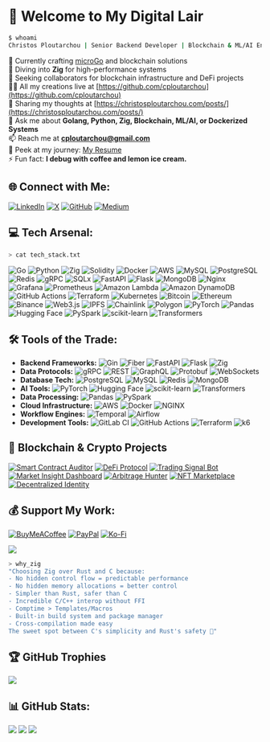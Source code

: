 # 👾 Welcome to My Digital Lair

```bash
$ whoami
Christos Ploutarchou | Senior Backend Developer | Blockchain & ML/AI Engineer | Fintech Enthusiast | Go, Python, Zig | Building decentralized systems and intelligent trading solutions 🚀
```

🔭 Currently crafting [microGo](https://github.com/cploutarchou/microGo) and blockchain solutions<br>
🌱 Diving into **Zig** for high-performance systems<br>
🤝 Seeking collaborators for blockchain infrastructure and DeFi projects<br>
👨‍💻 All my creations live at [https://github.com/cploutarchou](https://github.com/cploutarchou)<br>
📝 Sharing my thoughts at [https://christosploutarchou.com/posts/](https://christosploutarchou.com/posts/)<br>
💬 Ask me about **Golang, Python, Zig, Blockchain, ML/AI, or Dockerized Systems**<br>
📫 Reach me at **cploutarchou@gmail.com**<br>
📄 Peek at my journey: [My Resume](https://christosploutarchou.com/christos-ploutarchou-resume/)<br>
⚡ Fun fact: **I debug with coffee and lemon ice cream.**

## 🌐 Connect with Me:
[![LinkedIn](https://img.shields.io/badge/LinkedIn-%230077B5.svg?style=for-the-badge&logo=linkedin&logoColor=white)](https://linkedin.com/in/christos-ploutarchou)
[![X](https://img.shields.io/badge/X-%231DA1F2.svg?style=for-the-badge&logo=Twitter&logoColor=white)](https://x.com/CPloutarchou)
[![GitHub](https://img.shields.io/badge/GitHub-100000?style=for-the-badge&logo=github&logoColor=white)](https://github.com/cploutarchou)
[![Medium](https://img.shields.io/badge/Medium-12100E?style=for-the-badge&logo=medium&logoColor=white)](https://medium.com/@cploutarchou)

## 💻 Tech Arsenal:
```bash
> cat tech_stack.txt
```
![Go](https://img.shields.io/badge/go-%2300ADD8.svg?style=for-the-badge&logo=go&logoColor=white)
![Python](https://img.shields.io/badge/python-3670A0?style=for-the-badge&logo=python&logoColor=ffdd54)
![Zig](https://img.shields.io/badge/Zig-%23F7A41D.svg?style=for-the-badge&logo=zig&logoColor=white)
![Solidity](https://img.shields.io/badge/Solidity-%23363636.svg?style=for-the-badge&logo=solidity&logoColor=white)
![Docker](https://img.shields.io/badge/docker-%230db7ed.svg?style=for-the-badge&logo=docker&logoColor=white)
![AWS](https://img.shields.io/badge/AWS-%23FF9900.svg?style=for-the-badge&logo=amazon-aws&logoColor=white)
![MySQL](https://img.shields.io/badge/mysql-%2300f.svg?style=for-the-badge&logo=mysql&logoColor=white)
![PostgreSQL](https://img.shields.io/badge/postgres-%23316192.svg?style=for-the-badge&logo=postgresql&logoColor=white)
![Redis](https://img.shields.io/badge/redis-%23DD0031.svg?style=for-the-badge&logo=redis&logoColor=white)
![gRPC](https://img.shields.io/badge/gRPC-%236E2FB9.svg?style=for-the-badge&logo=gRPC&logoColor=white)
![SQLx](https://img.shields.io/badge/SQLx-%231A1918.svg?style=for-the-badge&logo=go-sql-driver&logoColor=white)
![FastAPI](https://img.shields.io/badge/FastAPI-005571?style=for-the-badge&logo=fastapi&logoColor=white)
![Flask](https://img.shields.io/badge/flask-%23000.svg?style=for-the-badge&logo=flask&logoColor=white)
![MongoDB](https://img.shields.io/badge/mongodb-%234ea94b.svg?style=for-the-badge&logo=mongodb&logoColor=white)
![Nginx](https://img.shields.io/badge/nginx-%23009639.svg?style=for-the-badge&logo=nginx&logoColor=white)
![Grafana](https://img.shields.io/badge/grafana-%23F46800.svg?style=for-the-badge&logo=grafana&logoColor=white)
![Prometheus](https://img.shields.io/badge/prometheus-%23E6522C.svg?style=for-the-badge&logo=prometheus&logoColor=white)
![Amazon Lambda](https://img.shields.io/badge/AWS%20Lambda-%23FF9900.svg?style=for-the-badge&logo=aws-lambda&logoColor=white)
![Amazon DynamoDB](https://img.shields.io/badge/Amazon%20DynamoDB-4053D6?style=for-the-badge&logo=Amazon%20DynamoDB&logoColor=white)
![GitHub Actions](https://img.shields.io/badge/github%20actions-%232671E5.svg?style=for-the-badge&logo=githubactions&logoColor=white)
![Terraform](https://img.shields.io/badge/terraform-%235835CC.svg?style=for-the-badge&logo=terraform&logoColor=white)
![Kubernetes](https://img.shields.io/badge/kubernetes-%23326ce5.svg?style=for-the-badge&logo=kubernetes&logoColor=white)
![Bitcoin](https://img.shields.io/badge/Bitcoin-000?style=for-the-badge&logo=bitcoin&logoColor=white)
![Ethereum](https://img.shields.io/badge/Ethereum-3C3C3D?style=for-the-badge&logo=Ethereum&logoColor=white)
![Binance](https://img.shields.io/badge/Binance-FCD535?style=for-the-badge&logo=binance&logoColor=white)
![Web3.js](https://img.shields.io/badge/Web3.js-F16822?style=for-the-badge&logo=web3.js&logoColor=white)
![IPFS](https://img.shields.io/badge/IPFS-65C2CB?style=for-the-badge&logo=ipfs&logoColor=white)
![Chainlink](https://img.shields.io/badge/Chainlink-375BD2?style=for-the-badge&logo=Chainlink&logoColor=white)
![Polygon](https://img.shields.io/badge/Polygon-8247E5?style=for-the-badge&logo=polygon&logoColor=white)
![PyTorch](https://img.shields.io/badge/PyTorch-%23EE4C2C.svg?style=for-the-badge&logo=PyTorch&logoColor=white)
![Pandas](https://img.shields.io/badge/pandas-%23150458.svg?style=for-the-badge&logo=pandas&logoColor=white)
![Hugging Face](https://img.shields.io/badge/Hugging%20Face-FFBD00?style=for-the-badge&logo=huggingface&logoColor=black)
![PySpark](https://img.shields.io/badge/PySpark-E25A1C?style=for-the-badge&logo=apache-spark&logoColor=white)
![scikit-learn](https://img.shields.io/badge/scikit--learn-%23F7931E.svg?style=for-the-badge&logo=scikit-learn&logoColor=white)
![Transformers](https://img.shields.io/badge/Transformers-FFBD00?style=for-the-badge&logo=huggingface&logoColor=black)


## 🛠️ Tools of the Trade:
- **Backend Frameworks:** ![Gin](https://img.shields.io/badge/Gin-00ADD8?style=flat&logo=go&logoColor=white) ![Fiber](https://img.shields.io/badge/Fiber-00ADD8?style=flat&logo=go&logoColor=white) ![FastAPI](https://img.shields.io/badge/FastAPI-005571?style=flat&logo=fastapi) ![Flask](https://img.shields.io/badge/Flask-000000?style=flat&logo=flask) ![Zig](https://img.shields.io/badge/Zig-F7A41D?style=flat&logo=zig&logoColor=white)
- **Data Protocols:** ![gRPC](https://img.shields.io/badge/gRPC-6E2FB9?style=flat&logo=gRPC&logoColor=white) ![REST](https://img.shields.io/badge/REST-FF6F61?style=flat) ![GraphQL](https://img.shields.io/badge/GraphQL-E10098?style=flat&logo=graphql) ![Protobuf](https://img.shields.io/badge/Protobuf-4285F4?style=flat) ![WebSockets](https://img.shields.io/badge/WebSockets-010101?style=flat)
- **Database Tech:** ![PostgreSQL](https://img.shields.io/badge/PostgreSQL-316192?style=flat&logo=postgresql&logoColor=white) ![MySQL](https://img.shields.io/badge/MySQL-4479A1?style=flat&logo=mysql&logoColor=white) ![Redis](https://img.shields.io/badge/Redis-DD0031?style=flat&logo=redis&logoColor=white) ![MongoDB](https://img.shields.io/badge/MongoDB-4EA94B?style=flat&logo=mongodb&logoColor=white)
- **AI Tools:** ![PyTorch](https://img.shields.io/badge/PyTorch-EE4C2C?style=flat&logo=pytorch&logoColor=white) ![Hugging Face](https://img.shields.io/badge/Hugging%20Face-FFBD00?style=flat&logo=huggingface&logoColor=black) ![scikit-learn](https://img.shields.io/badge/scikit--learn-F7931E?style=flat&logo=scikit-learn&logoColor=white) ![Transformers](https://img.shields.io/badge/Transformers-FFBD00?style=flat&logo=huggingface&logoColor=black)
- **Data Processing:** ![Pandas](https://img.shields.io/badge/Pandas-150458?style=flat&logo=pandas&logoColor=white) ![PySpark](https://img.shields.io/badge/PySpark-E25A1C?style=flat&logo=apache-spark&logoColor=white)
- **Cloud Infrastructure:** ![AWS](https://img.shields.io/badge/AWS-FF9900?style=flat&logo=amazon-aws&logoColor=white) ![Docker](https://img.shields.io/badge/Docker-2496ED?style=flat&logo=docker&logoColor=white) ![NGINX](https://img.shields.io/badge/NGINX-009639?style=flat&logo=nginx&logoColor=white)
- **Workflow Engines:** ![Temporal](https://img.shields.io/badge/Temporal-276EF1?style=flat&logo=temporal&logoColor=white) ![Airflow](https://img.shields.io/badge/Airflow-017CEE?style=flat&logo=apache-airflow&logoColor=white)
- **Development Tools:** ![GitLab CI](https://img.shields.io/badge/GitLab_CI-FC6D26?style=flat&logo=gitlab&logoColor=white) ![GitHub Actions](https://img.shields.io/badge/GitHub_Actions-2088FF?style=flat&logo=github-actions&logoColor=white) ![Terraform](https://img.shields.io/badge/Terraform-7B42BC?style=flat&logo=terraform&logoColor=white) ![k6](https://img.shields.io/badge/k6-7D64FF?style=flat&logo=k6&logoColor=white)

## 🔗 Blockchain & Crypto Projects
[![Smart Contract Auditor](https://img.shields.io/badge/Smart_Contract_Auditor-363636?style=for-the-badge&logo=solidity&logoColor=white)](https://github.com/cploutarchou)
[![DeFi Protocol](https://img.shields.io/badge/DeFi_Protocol-3C3C3D?style=for-the-badge&logo=ethereum&logoColor=white)](https://github.com/cploutarchou)
[![Trading Signal Bot](https://img.shields.io/badge/Trading_Signal_Bot-00ADD8?style=for-the-badge&logo=go&logoColor=white)](https://github.com/cploutarchou)
[![Market Insight Dashboard](https://img.shields.io/badge/Market_Insight_Dashboard-3776AB?style=for-the-badge&logo=python&logoColor=white)](https://github.com/cploutarchou)
[![Arbitrage Hunter](https://img.shields.io/badge/Arbitrage_Hunter-F7A41D?style=for-the-badge&logo=zig&logoColor=white)](https://github.com/cploutarchou)
[![NFT Marketplace](https://img.shields.io/badge/NFT_Marketplace-8247E5?style=for-the-badge&logo=polygon&logoColor=white)](https://github.com/cploutarchou)
[![Decentralized Identity](https://img.shields.io/badge/Decentralized_Identity-65C2CB?style=for-the-badge&logo=ipfs&logoColor=white)](https://github.com/cploutarchou)

## 💰 Support My Work:
[![BuyMeACoffee](https://img.shields.io/badge/Buy%20Me%20a%20Coffee-ffdd00?style=for-the-badge&logo=buy-me-a-coffee&logoColor=black)](https://www.buymeacoffee.com/cploutarchou)
[![PayPal](https://img.shields.io/badge/PayPal-00457C?style=for-the-badge&logo=paypal&logoColor=white)](https://paypal.me/cploutarchou)
[![Ko-Fi](https://img.shields.io/badge/Ko--fi-F16061?style=for-the-badge&logo=ko-fi&logoColor=white)](https://ko-fi.com/cploutarchou)


[![](https://visitcount.itsvg.in/api?id=cploutarchou&icon=0&color=3)](https://visitcount.itsvg.in)

```bash
> why_zig
"Choosing Zig over Rust and C because:
- No hidden control flow = predictable performance
- No hidden memory allocations = better control
- Simpler than Rust, safer than C
- Incredible C/C++ interop without FFI
- Comptime > Templates/Macros
- Built-in build system and package manager
- Cross-compilation made easy
The sweet spot between C's simplicity and Rust's safety 🚀"
```

## 🏆 GitHub Trophies
![](https://github-profile-trophy.vercel.app/?username=cploutarchou&theme=radical&no-frame=false&no-bg=false&margin-w=4)

## 📊 GitHub Stats:
![](https://github-readme-stats.vercel.app/api?username=cploutarchou&theme=radical&hide_border=false&include_all_commits=true&count_private=true&show_icons=true&private=true)
![](https://github-readme-streak-stats.herokuapp.com/?user=cploutarchou&theme=radical&hide_border=false)
![](https://github-readme-stats.vercel.app/api/top-langs/?username=cploutarchou&theme=radical&hide_border=false&include_all_commits=true&count_private=true&layout=compact)

